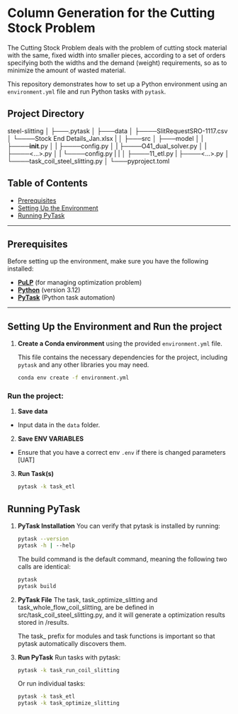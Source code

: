 # Column Generation for the Cutting Stock Problem

The Cutting Stock Problem deals with the problem of cutting stock material with the same, fixed width into smaller pieces, according to a set of orders specifying both the widths and the demand (weight) requirements, so as to minimize the amount of wasted material.

This repository demonstrates how to set up a Python environment using an `environment.yml` file and run Python tasks with `pytask`.

## Project Directory

steel-slitting
│
├───.pytask
│
├───data
│   ├────SlitRequestSRO-1117.csv
│   └────Stock End Details_Jan.xlsx
|
│
├───src
│   ├───model
│   |    ├────__init__.py
│   |    ├────config.py
│   |    ├────O41_dual_solver.py
│   |    ├────<...>.py
│   |    └────config.py
|   |
│   ├────11_etl.py
|   ├────<...>.py
│   └────task_coil_steel_slitting.py
│
└───pyproject.toml

## Table of Contents
- [Prerequisites](#prerequisites)
- [Setting Up the Environment](#setting-up-the-environment)
- [Running PyTask](#running-pytask)
---
## Prerequisites

Before setting up the environment, make sure you have the following installed:

- **[PuLP](https://coin-or.github.io/pulp/)** (for managing optimization problem)
- **[Python](https://www.python.org/downloads/)** (version 3.12)
- **[PyTask](pytask-dev.readthedocs.io/)** (Python task automation)

---

## Setting Up the Environment and Run the project
1. **Create a Conda environment** using the provided `environment.yml` file.

   This file contains the necessary dependencies for the project, including `pytask` and any other libraries you may need.

   ```bash
   conda env create -f environment.yml
   ```

### Run the project:
1. **Save data**
- Input data in the `data` folder.

2. **Save ENV VARIABLES**
- Ensure that you have a correct env  `.env` if there is changed parameters [UAT]

3. **Run Task(s)**
   ```bash
   pytask -k task_etl
   ```

## Running PyTask

1. **PyTask Installation**
   You can verify that pytask is installed by running:
   ```bash
   pytask --version
   pytask -h | --help
   ```

   The build command is the default command, meaning the following two calls are identical:
   ```bash
   pytask
   pytask build
   ```
2. **PyTask File**
   The task, task_optimize_slitting and task_whole_flow_coil_slitting, are be defined in src/task_coil_steel_slitting.py, and it will generate a optimization results stored in /results.

   The task_ prefix for modules and task functions is important so that pytask automatically discovers them.

3. **Run PyTask**
   Run tasks with pytask:
   ```bash
   pytask -k task_run_coil_slitting
   ```
   Or run individual tasks:
   ```bash
   pytask -k task_etl
   pytask -k task_optimize_slitting
   ```

